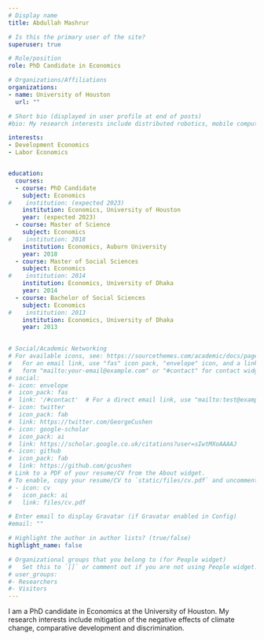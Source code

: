 ```yaml
---
# Display name
title: Abdullah Mashrur

# Is this the primary user of the site?
superuser: true

# Role/position
role: PhD Candidate in Economics

# Organizations/Affiliations
organizations:
- name: University of Houston
  url: ""

# Short bio (displayed in user profile at end of posts)
#bio: My research interests include distributed robotics, mobile computing and programmable matter.

interests:
- Development Economics
- Labor Economics


education:
  courses:
  - course: PhD Candidate
    subject: Economics 
#    institution: (expected 2023)
    institution: Economics, University of Houston
    year: (expected 2023)
  - course: Master of Science 
    subject: Economics
#    institution: 2018
    institution: Economics, Auburn University
    year: 2018
  - course: Master of Social Sciences
    subject: Economics
#    institution: 2014
    institution: Economics, University of Dhaka
    year: 2014
  - course: Bachelor of Social Sciences
    subject: Economics
#    institution: 2013
    institution: Economics, University of Dhaka
    year: 2013
    

# Social/Academic Networking
# For available icons, see: https://sourcethemes.com/academic/docs/page-builder/#icons
#   For an email link, use "fas" icon pack, "envelope" icon, and a link in the
#   form "mailto:your-email@example.com" or "#contact" for contact widget.
# social:
#- icon: envelope
#  icon_pack: fas
#  link: '/#contact'  # For a direct email link, use "mailto:test@example.org".
#- icon: twitter
#  icon_pack: fab
#  link: https://twitter.com/GeorgeCushen
#- icon: google-scholar
#  icon_pack: ai
#  link: https://scholar.google.co.uk/citations?user=sIwtMXoAAAAJ
#- icon: github
#  icon_pack: fab
#  link: https://github.com/gcushen
# Link to a PDF of your resume/CV from the About widget.
# To enable, copy your resume/CV to `static/files/cv.pdf` and uncomment the lines below.
# - icon: cv
#   icon_pack: ai
#   link: files/cv.pdf

# Enter email to display Gravatar (if Gravatar enabled in Config)
#email: ""

# Highlight the author in author lists? (true/false)
highlight_name: false

# Organizational groups that you belong to (for People widget)
#   Set this to `[]` or comment out if you are not using People widget.
# user_groups:
#- Researchers
#- Visitors
---
```


I am a PhD candidate in Economics at the University of Houston. My research interests include mitigation of the negative effects of climate change, comparative development and discrimination.   




